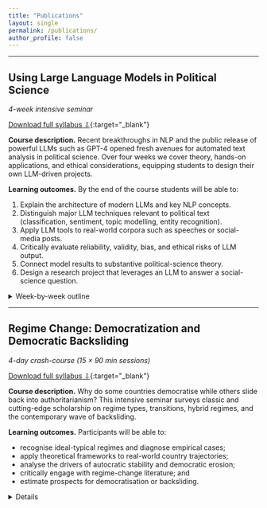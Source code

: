 ```yaml
---
title: "Publications"
layout: single
permalink: /publications/
author_profile: false
---
```


---

## Using Large Language Models in Political Science  
*4-week intensive seminar*

[Download full syllabus ⇩](../assets/pdf/llm-syllabus.pdf){:target="_blank"}

**Course description.** Recent breakthroughs in NLP and the public release of powerful LLMs such as GPT-4 opened fresh avenues for automated text analysis in political science. Over four weeks we cover theory, hands-on applications, and ethical considerations, equipping students to design their own LLM-driven projects.  

**Learning outcomes.** By the end of the course students will be able to:  
1. Explain the architecture of modern LLMs and key NLP concepts.  
2. Distinguish major LLM techniques relevant to political text (classification, sentiment, topic modelling, entity recognition).  
3. Apply LLM tools to real-world corpora such as speeches or social-media posts.  
4. Critically evaluate reliability, validity, bias, and ethical risks of LLM output.  
5. Connect model results to substantive political-science theory.  
6. Design a research project that leverages an LLM to answer a social-science question.  

<details markdown="block">
<summary>Week-by-week outline</summary>

| Week | Theme | Example topics |
|------|-------|----------------|
| 1 | Intro to NLP & LLMs | Text representation, generations of NLP, GPT training basics |
| 2 | Content analysis with LLMs | Classification vs. dictionary methods; prompt engineering best practice |
| 3 | Sentiment, ideology & synthetic surveys | Measuring stance, simulating public opinion |
| 4 | Data augmentation & future directions | Synthetic datasets, evaluation, IRB & ethics, AGI outlook |

</details>

---

## Regime Change: Democratization and Democratic Backsliding  
*4-day crash-course (15 × 90 min sessions)*

[Download full syllabus ⇩](../assets/pdf/regime-change-democratization-and-democratic-backsliding.pdf){:target="_blank"}

**Course description.** Why do some countries democratise while others slide back into authoritarianism? This intensive seminar surveys classic and cutting-edge scholarship on regime types, transitions, hybrid regimes, and the contemporary wave of backsliding.  

**Learning outcomes.** Participants will be able to:  
* recognise ideal-typical regimes and diagnose empirical cases;  
* apply theoretical frameworks to real-world country trajectories;  
* analyse the drivers of autocratic stability and democratic erosion;  
* critically engage with regime-change literature; and  
* estimate prospects for democratisation or backsliding.  

<details markdown="block">



---

## Low-Entry Barrier LLM Research Tools  
*Curated resource list for self-study*

[Download list ⇩](../assets/pdf/llm-low-entry.pdf){:target="_blank"}

This one-page guide collects high-yield primers, tutorials, and “vibe-coding” walkthroughs that help students jump-start LLM use without heavy coding prerequisites. Highlights include the FT’s interactive *Generative AI* explainer, 3Blue1Brown’s neural-network visualisation, and chain-of-density prompt engineering examples.  

---

## Publications

### Journal articles

**Preconditions for Pacted Transitions** (European Political Science Review, 2022)  
This article investigates why some attempts at pacted transitions from non-democratic rule fail while others succeed. Drawing on a new dataset of 45 negotiation attempts, a fuzzy-set QCA shows that successful democratizing pacts are those where the opposition has strong organisational capacity, often supplied by nationwide trade unions or the Catholic Church. ([gennadiiiakovlev.netlify.app](https://gennadiiiakovlev.netlify.app/publication/preconditions-for-pacted-transitions/))  

**From Partnerships to Bureaucracies: The Constitutional Evolution of Russian Universities** (*Voprosy Obrazovaniya / Educational Studies Moscow*, 2018, with M. Sokolov & S. Lopatina)  
Treating universities as miniature political systems, the study analyses 400 charters and statutes to map three constitutional axes—founder independence, collegiality, and federalisation—and shows how their combinations generate distinct intra-university regime types. ([ideas.repec.org](https://ideas.repec.org/a/nos/voprob/2018i3p120-145.html))  

### Dissertation

**With Whom Should They Make the Pact? Preconditions for Pacted Transitions** (PhD thesis, European University Institute, 2021)  
Using a mixed-methods design, the dissertation explains when negotiations between autocrats and oppositions end in democratisation. It identifies organisationally strong oppositions as the decisive enabling factor and illustrates paths to success and failure through paired case studies of the 2004 and 2014 Ukrainian revolutions. ([op.europa.eu](https://op.europa.eu/en/publication-detail/-/publication/f4fa45c8-5bc5-11ec-91ac-01aa75ed71a1/language-en?utm_source=chatgpt.com))  

---


3. **Assets.** Copy the three PDF files into `assets/pdf/` so the download links resolve.

